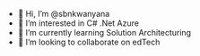 - 👋 Hi, I’m @sbnkwanyana
- 👀 I’m interested in C# .Net Azure
- 🌱 I’m currently learning Solution Architecturing
- 💞️ I’m looking to collaborate on edTech

<!---
sbnkwanyana/sbnkwanyana is a ✨ special ✨ repository because its `README.md` (this file) appears on your GitHub profile.
You can click the Preview link to take a look at your changes.
--->
